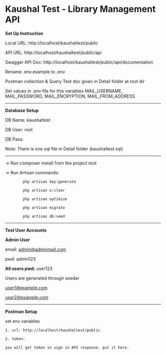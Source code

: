 # Kaushal Test - Library Management API


<b>Set Up Instruction</b>

Local URL: http://localhost/kaushaltest/public

API URL: http://localhost/kaushaltest/public/api

Swagger API Doc: http://localhost/kaushaltest/public/api/documentation

Rename .env.example  to .env

Postman collection & Query Test doc given in Detail folder at root dir

Set values in .env file for this variables MAIL_USERNAME, MAIL_PASSWORD, MAIL_ENCRYPTION, MAIL_FROM_ADDRESS

-------------------------------------------------------------------------------------------

<b>Database Setup</b>


DB Name: kaushaltest

DB User: root

DB Pass:

Note: There is one sql file in Detail folder (kaushaltest.sql)

------------------------------------------------------------------------------------------

-> Run composer install from the project root

-> Run Artisan commands:

            php artisan key:generate            

            php artisan o:clear

            php artisan optimize

            php artisan migrate

            php artisan db:seed


            
--------------------------------------------------------------------------

<b>Test User Accounts</b>

<b>Admin User</b>

email: admin@adminmail.com

pwd: admin123


<b>All users pwd:</b> user123

Users are generated through seeder



user1@example.com

user2@example.com

---------------------------------------------------------------------------

<b>Postman Setup</b>

set env variables        

    1. url: http://localhost/kaushaltest/public

    2. token: 

    you will get token in sign in API response. put it here.














